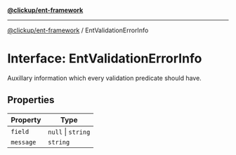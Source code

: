 [**@clickup/ent-framework**](../README.md)

***

[@clickup/ent-framework](../globals.md) / EntValidationErrorInfo

# Interface: EntValidationErrorInfo

Auxillary information which every validation predicate should have.

## Properties

| Property | Type |
| ------ | ------ |
| `field` | `null` \| `string` |
| `message` | `string` |

